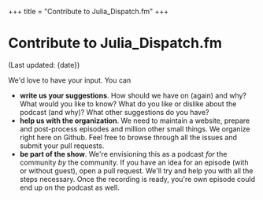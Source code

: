 +++
title = "Contribute to Julia_Dispatch.fm"
+++

# Contribute to Julia_Dispatch.fm

(Last updated: {date}) <!-- fixme -->

We'd love to have your input. You can

- **write us your suggestions**.
  How should we have on (again) and why? What would you like to know?
  What do you like or dislike about the podcast (and why)?
  What other suggestions do you have?
- **help us with the organization**.
  We need to maintain a website, prepare and post-process episodes and
  million other small things.
  We organize right here on Github.
  Feel free to browse through all the issues and submit your pull requests.
- **be part of the show**.
  We're envisioning this as a podcast _for_ the community _by_ the community.
  If you have an idea for an episode (with or without guest), open a pull request.
  We'll try and help you with all the steps necessary.
  Once the recording is ready, you're own episode could end up on the podcast as well.

<!-- what else? -->
